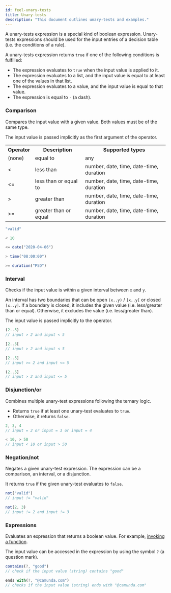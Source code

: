 ```yaml
---
id: feel-unary-tests
title: Unary-tests
description: "This document outlines unary-tests and examples."
---
```


A unary-tests expression is a special kind of boolean expression. Unary-tests expressions should be used for the input
entries of a decision table (i.e. the conditions of a rule).

A unary-tests expression returns `true` if one of the following conditions is fulfilled:

- The expression evaluates to `true` when the input value is applied to it.
- The expression evaluates to a list, and the input value is equal to at least one of the values in
  that list.
- The expression evaluates to a value, and the input value is equal to that value.
- The expression is equal to `-` (a dash).

### Comparison

Compares the input value with a given value. Both values must be of the same type.

The input value is passed implicitly as the first argument of the operator.

<table>
  <tr>
    <th>Operator</th>
    <th>Description</th>
    <th>Supported types</th>
  </tr>

  <tr>
    <td>(none)</td>
    <td>equal to</td>
    <td>any</td>
  </tr>

  <tr>
    <td>&lt;</td>
    <td>less than</td>
    <td>number, date, time, date-time, duration</td>
  </tr>

  <tr>
    <td>&lt;=</td>
    <td>less than or equal to</td>
    <td>number, date, time, date-time, duration</td>
  </tr>

  <tr>
    <td>&gt;</td>
    <td>greater than</td>
    <td>number, date, time, date-time, duration</td>
  </tr>

  <tr>
    <td>&gt;=</td>
    <td>greater than or equal</td>
    <td>number, date, time, date-time, duration</td>
  </tr>

</table>

```js
"valid"

< 10

<= date("2020-04-06")

> time("08:00:00")

>= duration("P5D")
```

### Interval

Checks if the input value is within a given interval between `x` and `y`.

An interval has two boundaries that can be open `(x..y)` / `]x..y[` or closed `[x..y]`. If a
boundary is closed, it includes the given value (i.e. less/greater than or equal). Otherwise, it
excludes the value (i.e. less/greater than).

The input value is passed implicitly to the operator.

```js
(2..5)
// input > 2 and input < 5

]2..5[
// input > 2 and input < 5

[2..5]
// input >= 2 and input <= 5

(2..5]
// input > 2 and input <= 5
```

### Disjunction/or

Combines multiple unary-test expressions following the ternary logic.

- Returns `true` if at least one unary-test evaluates to `true`.
- Otherwise, it returns `false`.

```js
2, 3, 4
// input = 2 or input = 3 or input = 4

< 10, > 50
// input < 10 or input > 50
```

### Negation/not

Negates a given unary-test expression. The expression can be a comparison, an interval, or a
disjunction.

It returns `true` if the given unary-test evaluates to `false`.

```js
not("valid")
// input != "valid"

not(2, 3)             
// input != 2 and input != 3 
```

### Expressions

Evaluates an expression that returns a boolean value. For example, [invoking a function](/docs/components/modeler/feel/language-guide/feel-functions#invocation).

The input value can be accessed in the expression by using the symbol `?` (a question mark).

```js
contains(?, "good")
// check if the input value (string) contains "good"

ends with(?, "@camunda.com")
// checks if the input value (string) ends with "@camunda.com"
```
